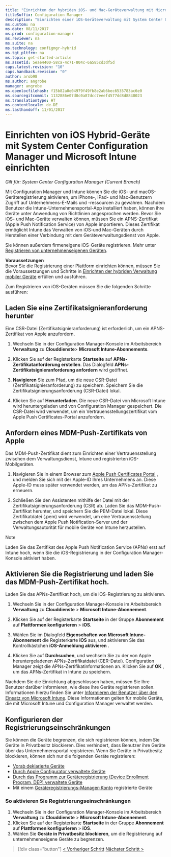 ```yaml
---
title: "Einrichten der hybriden iOS- und Mac-Geräteverwaltung mit Microsoft Intune"
titleSuffix: Configuration Manager
description: "Einrichten einer iOS-Geräteverwaltung mit System Center Configuration Manager und Microsoft Intune."
ms.custom: na
ms.date: 08/11/2017
ms.prod: configuration-manager
ms.reviewer: na
ms.suite: na
ms.technology: configmgr-hybrid
ms.tgt_pltfrm: na
ms.topic: get-started-article
ms.assetid: 5eae4400-58ca-4c71-804c-6a585cd3df5d
caps.latest.revision: "10"
caps.handback.revision: "0"
author: arob98
ms.author: angrobe
manager: angrobe
ms.openlocfilehash: f15b82a0e04979f49fb8e2ab6bec6535783ac6e0
ms.sourcegitcommit: 1132886e07d0c0a87dcc7eeef4577dd8d8840023
ms.translationtype: HT
ms.contentlocale: de-DE
ms.lasthandoff: 11/01/2017
---
```

# <a name="set-up-ios-hybrid-device-management-with-system-center-configuration-manager-and-microsoft-intune"></a>Einrichten von iOS Hybrid-Geräte mit System Center Configuration Manager und Microsoft Intune einrichten

*Gilt für: System Center Configuration Manager (Current Branch)*

Mit Configuration Manager und Intune können Sie die iOS- und macOS-Geräteregistrierung aktivieren, um iPhone-, iPad- und Mac-Benutzern Zugriff auf Unternehmens-E-Mails und -ressourcen zu gewähren. Nachdem Benutzer die Intune-Unternehmensportal-App installiert haben, können ihre Geräte unter Anwendung von Richtlinien angesprochen werden. Bevor Sie iOS- und Mac-Geräte verwalten können, müssen Sie ein APNS-Zertifikat (Apple Push Notification Service) von Apple importieren. Dieses Zertifikat ermöglicht Intune das Verwalten von iOS-und Mac-Geräten durch Herstellen einer Verbindung mit dem Geräteverwaltungsdienst von Apple.  

 Sie können außerdem firmeneigene iOS-Geräte registrieren.  Mehr unter [Registrieren von unternehmenseigenen Geräten](enroll-company-owned-devices.md).  

**Voraussetzungen**<br>
Bevor Sie die Registrierung einer Plattform einrichten können, müssen Sie die Voraussetzungen und Schritte in [Einrichten der hybriden Verwaltung mobiler Geräte](setup-hybrid-mdm.md) erfüllen und ausführen.

Zum Registrieren von iOS-Geräten müssen Sie die folgenden Schritte ausführen:  

## <a name="download-a-certificate-signing-request"></a>Laden Sie eine Zertifikatsignieranforderung herunter
Eine CSR-Datei (Zertifikatsignieranforderung) ist erforderlich, um ein APNS-Zertifikat von Apple anzufordern.  

1.  Wechseln Sie in der Configuration Manager-Konsole im Arbeitsbereich **Verwaltung** zu **Clouddienste**> **Microsoft Intune-Abonnements**.  

2.  Klicken Sie auf der Registerkarte **Startseite** auf **APNs-Zertifikatanforderung erstellen**. Das Dialogfeld **APNs-Zertifikatsignieranforderung anfordern** wird geöffnet.  

3.  **Navigieren** Sie zum Pfad, um die neue CSR-Datei (Zertifikatsignieranforderung) zu speichern. Speichern Sie die Zertifikatsignierungsanforderung (CSR-Datei) lokal.  

4.  Klicken Sie auf **Herunterladen**. Die neue CSR-Datei von Microsoft Intune wird heruntergeladen und von Configuration Manager gespeichert. Die CSR-Datei wird verwendet, um ein Vertrauensstellungszertifikat vom Apple Push Certificates-Portal anzufordern.  

## <a name="request-an-mdm-push-certificate-from-apple"></a>Anfordern eines MDM-Push-Zertifikats von Apple
Das MDM-Push-Zertifikat dient zum Einrichten einer Vertrauensstellung zwischen dem Verwaltungsdienst, Intune und registrierten iOS-Mobilgeräten.  

1.  Navigieren Sie in einem Browser zum [Apple Push Certificates Portal](http://go.microsoft.com/fwlink/?LinkId=269844) , und melden Sie sich mit der Apple-ID Ihres Unternehmens an. Diese Apple-ID muss später verwendet werden, um das APNs-Zertifikat zu erneuern.  

2.  Schließen Sie den Assistenten mithilfe der Datei mit der Zertifikatsignierungsanforderung (CSR) ab. Laden Sie das MDM-Push-Zertifikat herunter, und speichern Sie die PEM-Datei lokal. Diese Zertifikatdatei (.pem) wird verwendet, um eine Vertrauensstellung zwischen dem Apple Push Notification-Server und der Verwaltungsautorität für mobile Geräte von Intune herzustellen.  

> [!NOTE]  
>  Laden Sie das Zertifikat des Apple Push Notification Service (APNs) erst auf Intune hoch, wenn Sie die iOS-Registrierung in der Configuration Manager-Konsole aktiviert haben.  

## <a name="enable-enrollment-and-upload-the-mdm-push-certificate"></a>Aktivieren Sie die Registrierung und laden Sie das MDM-Push-Zertifikat hoch.
Laden Sie das APNs-Zertifikat hoch, um die iOS-Registrierung zu aktivieren.  

1.  Wechseln Sie in der Configuration Manager-Konsole im Arbeitsbereich **Verwaltung** zu **Clouddienste** > **Microsoft Intune-Abonnement**.  

2.  Klicken Sie auf der Registerkarte **Startseite** in der Gruppe **Abonnement** auf **Plattformen konfigurieren** > **iOS**.  

3.  Wählen Sie im Dialogfeld **Eigenschaften von Microsoft Intune-Abonnement** die Registerkarte **iOS** aus, und aktivieren Sie das Kontrollkästchen **iOS-Anmeldung aktivieren** .  
4.  Klicken Sie auf **Durchsuchen**, und wechseln Sie zu der von Apple heruntergeladenen APNs-Zertifikatdatei (CER-Datei). Configuration Manager zeigt die APNs-Zertifikatinformationen an. Klicken Sie auf **OK** , um das APNs-Zertifikat in Intune zu speichern.  

Nachdem Sie die Einrichtung abgeschlossen haben, müssen Sie Ihre Benutzer darüber informieren, wie diese ihre Geräte registrieren sollen. Informationen hierzu finden Sie unter [Informieren der Benutzer über den Einsatz von Microsoft Intune](https://docs.microsoft.com/intune/end-user-educate). Diese Informationen gelten für mobile Geräte, die mit Microsoft Intune und Configuration Manager verwaltet werden.

## <a name="configure-enrollment-restrictions"></a>Konfigurieren der Registrierungseinschränkungen

Sie können die Geräte begrenzen, die sich registrieren können, indem Sie Geräte in Privatbesitz blockieren. Dies verhindert, dass Benutzer ihre Geräte über das Unternehmensportal registrieren. Wenn Sie Geräte in Privatbesitz blockieren, können sich nur die folgenden Geräte registrieren:
- [Vorab deklarierte Geräte](predeclare-devices-with-hardware-id.md)
- [Durch Apple Configurator verwaltete Geräte](ios-hybrid-enrollment-using-apple-configurator.md)
- [Durch das Programm zur Geräteregistrierung (Device Enrollment Program, DEP) verwaltete Geräte](ios-device-enrollment-program-for-hybrid.md)
- Mit einem [Geräteregistrierungs-Manager-Konto](enroll-devices-with-device-enrollment-manager.md) registrierte Geräte

### <a name="to-enable-enrollment-restrictions"></a>So aktivieren Sie Registrierungseinschränkungen
1.  Wechseln Sie in der Configuration Manager-Konsole im Arbeitsbereich **Verwaltung** zu **Clouddienste** > **Microsoft Intune-Abonnement**.
2.  Klicken Sie auf der Registerkarte **Startseite** in der Gruppe **Abonnement** auf **Plattformen konfigurieren** > **iOS**.
3.  Wählen Sie **Geräte in Privatbesitz blockieren**, um die Registrierung auf unternehmenseigene Geräte zu begrenzen.

> [!div class="button"]
[< Vorheriger Schritt](create-service-connection-point.md) [Nächster Schritt >](set-up-additional-management.md)
